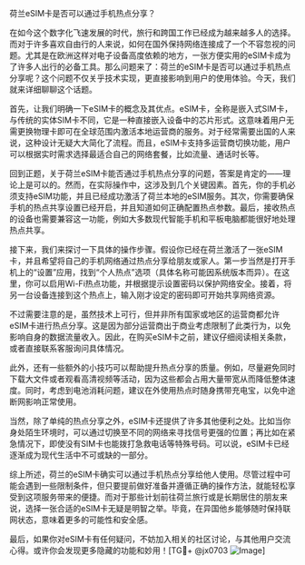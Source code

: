 荷兰eSIM卡是否可以通过手机热点分享？

在如今这个数字化飞速发展的时代，旅行和跨国工作已经成为越来越多人的选择。而对于许多喜欢自由行的人来说，如何在国外保持网络连接成了一个不容忽视的问题。尤其是在欧洲这样对电子设备高度依赖的地方，一张方便实用的eSIM卡成为了许多人出行的必备工具。那么问题来了：荷兰的eSIM卡是否可以通过手机热点分享呢？这个问题不仅关乎技术实现，更直接影响到用户的使用体验。今天，我们就来详细聊聊这个话题。

首先，让我们明确一下eSIM卡的概念及其优点。eSIM卡，全称是嵌入式SIM卡，与传统的实体SIM卡不同，它是一种直接嵌入设备中的芯片形式。这意味着用户无需更换物理卡即可在全球范围内激活本地运营商的服务。对于经常需要出国的人来说，这种设计无疑大大简化了流程。而且，eSIM卡支持多运营商切换功能，用户可以根据实时需求选择最适合自己的网络套餐，比如流量、通话时长等。

回到正题，关于荷兰eSIM卡能否通过手机热点分享的问题，答案是肯定的——理论上是可以的。然而，在实际操作中，这涉及到几个关键因素。首先，你的手机必须支持eSIM功能，并且已经成功激活了荷兰本地的eSIM服务。其次，你需要确保手机的热点共享设置已经开启，并且知道如何正确配置热点参数。最后，接收热点的设备也需要兼容这一功能，例如大多数现代智能手机和平板电脑都能很好地处理热点共享。

接下来，我们来探讨一下具体的操作步骤。假设你已经在荷兰激活了一张eSIM卡，并且希望将自己的手机网络通过热点分享给朋友或家人。第一步当然是打开手机上的“设置”应用，找到“个人热点”选项（具体名称可能因系统版本而异）。在这里，你可以启用Wi-Fi热点功能，并根据提示设置密码以保护网络安全。接着，将另一台设备连接到这个热点上，输入刚才设定的密码即可开始共享网络资源。

不过需要注意的是，虽然技术上可行，但并非所有国家或地区的运营商都允许eSIM卡进行热点分享。这是因为部分运营商出于商业考虑限制了此类行为，以免影响自身的数据流量收入。因此，在购买eSIM卡之前，建议仔细阅读相关条款，或者直接联系客服询问具体情况。

此外，还有一些额外的小技巧可以帮助提升热点分享的质量。例如，尽量避免同时下载大文件或者观看高清视频等活动，因为这些都会占用大量带宽从而降低整体速度。同时，考虑到电池消耗问题，建议在外使用热点时随身携带充电宝，以免中途断网影响正常使用。

当然，除了单纯的热点分享之外，eSIM卡还提供了许多其他便利之处。比如当你身处陌生环境时，可以通过切换至不同的网络来寻找信号更强的位置；再比如在紧急情况下，即使没有SIM卡也能拨打急救电话等特殊号码。可以说，eSIM卡已经逐渐成为现代生活中不可或缺的一部分。

综上所述，荷兰的eSIM卡确实可以通过手机热点分享给他人使用。尽管过程中可能会遇到一些限制条件，但只要提前做好准备并遵循正确的操作方法，就能轻松享受到这项服务带来的便捷。而对于那些计划前往荷兰旅行或是长期居住的朋友来说，选择一张合适的eSIM卡无疑是明智之举。毕竟，在异国他乡能够随时保持联网状态，意味着更多的可能性和安全感。

最后，如果你对eSIM卡有任何疑问，不妨加入相关的社区讨论，与其他用户交流心得。或许你会发现更多隐藏的功能和妙用！[TG💪+ @jx0703 ![Image](https://github.com/user-attachments/assets/dbca1d08-cadb-493c-b0ec-ad6f7a83f270)]